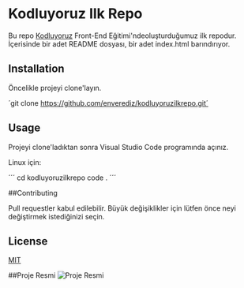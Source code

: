 # Kodluyoruz Ilk Repo

Bu repo [Kodluyoruz](https://kodluyoruz.org) Front-End Eğitimi'ndeoluşturduğumuz ilk repodur. İçerisinde bir adet
README dosyası, bir adet index.html barındırıyor.

## Installation

Öncelikle projeyi clone'layın.

´git clone https://github.com/enverediz/kodluyoruzilkrepo.git´

## Usage

Projeyi clone'ladıktan sonra Visual Studio Code programında açınız.

Linux için:

´´´
cd kodluyoruzilkrepo
code .
´´´

##Contributing

Pull requestler kabul edilebilir. Büyük değişiklikler için lütfen önce neyi değiştirmek
istediğinizi seçin.

## License

[MIT](https://opensource.org/licenses/MIT)

##Proje Resmi
![Proje Resmi](https://resimyukle.io/r/AWznV0Q35Q)